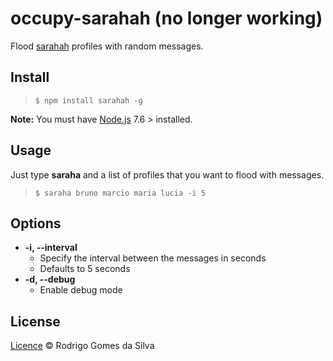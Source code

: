 # occupy-sarahah (no longer working)

Flood [sarahah](https://sarahah.com) profiles with random messages.

Install
-------

> ```$ npm install sarahah -g```

**Note:** You must have [Node.js](https://nodejs.org/en/) 7.6 > installed.

Usage
-----

Just type **saraha** and a list of profiles that you want to flood with messages.

> ```$ saraha bruno marcio maria lucia -i 5```  

Options
-------
* **-i, --interval**
  - Specify the interval between the messages in seconds
  - Defaults to 5 seconds
* **-d, --debug**
  - Enable debug mode

License
-------
[Licence](https://github.com/rodrigogs/sarahah/blob/master/LICENSE) © Rodrigo Gomes da Silva

